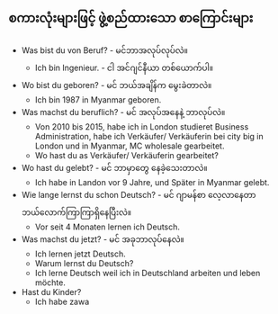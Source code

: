 စကားလုံးများဖြင့် ဖွဲ့စည်ထားသော စာကြောင်းများ
---

- Was bist du von Beruf? - မင်ဘာအလုပ်လုပ်လဲ။
	- Ich bin Ingenieur. - ငါ အင်ဂျင်နီယာ တစ်ယောက်ပါ။
- Wo bist du geboren? - မင် ဘယ်အချိန်က မွေးခဲတာလဲ။
	- Ich bin 1987 in Myanmar geboren.
- Was machst du beruflich? - မင် အလုပ်အနေနဲ့ ဘာလုပ်လဲ။
	- Von 2010 bis 2015,  habe ich in London studieret  Business Administration, habe ich Verkäufer/ Verkäuferin  bei city big in London und in Myanmar, MC wholesale gearbeitet. 
	- Wo hast du as Verkäufer/ Verkäuferin  gearbeitet?  
- Wo hast du gelebt? - မင် ဘာမှာတွေ နေခဲ့သေးတာလဲ။
	- Ich habe in Landon vor 9 Jahre, und Später in Myanmar gelebt.
- Wie lange lernst du schon Deutsch? - မင် ဂျာမန်စာ လေ့လာနေတာ ဘယ်လောက်ကြာကြာရှိနေပြီးလဲ။
	- Vor seit 4 Monaten lernen ich Deutsch. 
- Was machst du jetzt? - မင် အခုဘာလုပ်နေလဲ။
	- Ich lernen jetzt Deutsch.
	- Warum lernst du Deutsch?
	- Ich lerne Deutsch weil ich in Deutschland arbeiten und leben möchte. 
- Hast du Kinder?
	- Ich habe zawa